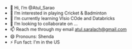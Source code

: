 - 👋 Hi, I’m @Atul_Sarao
- 👀 I’m interested in playing Cricket & Badminton
- 🌱 I’m currently learning VIsio COde and Databricks
- 💞️ I’m looking to collaborate on ...
- 📫 Reach me through my email atul.saralach@gmail.com    
- 😄 Pronouns: Shenda
- ⚡ Fun fact: I'm in the US

<!---
SaraoJi/SaraoJi is a ✨ special ✨ repository because its `README.md` (this file) appears on your GitHub profile.
You can click the Preview link to take a look at your changes.
--->
